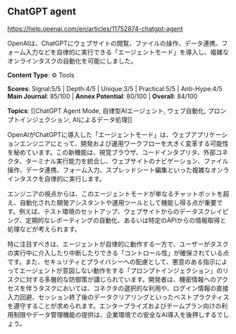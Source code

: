 ## ChatGPT agent

https://help.openai.com/en/articles/11752874-chatgpt-agent

OpenAIは、ChatGPTにウェブサイトの閲覧、ファイルの操作、データ連携、フォーム入力などを自律的に実行できる「エージェントモード」を導入し、複雑なオンラインタスクの自動化を可能にしました。

**Content Type**: ⚙️ Tools

**Scores**: Signal:5/5 | Depth:4/5 | Unique:3/5 | Practical:5/5 | Anti-Hype:4/5
**Main Journal**: 85/100 | **Annex Potential**: 80/100 | **Overall**: 84/100

**Topics**: [[ChatGPT Agent Mode, 自律型AIエージェント, ウェブ自動化, プロンプトインジェクション, AIによるデータ処理]]

OpenAIがChatGPTに導入した「エージェントモード」は、ウェブアプリケーションエンジニアにとって、開発および運用ワークフローを大きく変革する可能性を秘めています。この新機能は、視覚ブラウザ、コードインタプリタ、外部コネクタ、ターミナル実行能力を統合し、ウェブサイトのナビゲーション、ファイル操作、データ連携、フォーム入力、スプレッドシート編集といった複雑なオンラインタスクを自律的に実行します。

エンジニアの視点からは、このエージェントモードが単なるチャットボットを超え、自動化された開発アシスタントや運用ツールとして機能し得る点が重要です。例えば、テスト環境のセットアップ、ウェブサイトからのデータスクレイピング、定期的なレポーティングの自動化、あるいは特定のAPIからの情報取得と処理などが考えられます。

特に注目すべきは、エージェントが自律的に動作する一方で、ユーザーがタスクの実行中に介入したり中断したりできる「コントロール性」が確保されている点です。また、セキュリティとプライバシーへの配慮として、悪意のある指示によってエージェントが意図しない動作をする「プロンプトインジェクション」のリスクに対する多層的な防御策が講じられています。開発者は、機密情報へのアクセスを伴うタスクにおいては、コネクタの選択的な利用や、ログイン情報の直接入力回避、セッション終了後のデータクリアリングといったベストプラクティスを遵守することが求められます。エンタープライズおよびチームプラン向けの利用制限やデータ管理機能の提供は、企業環境での安全なAI導入を後押しするでしょう。